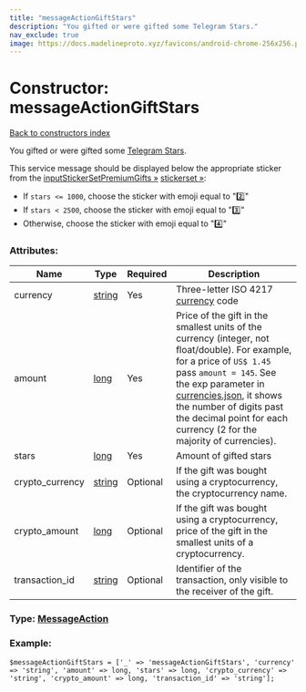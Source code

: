 ```yaml
---
title: "messageActionGiftStars"
description: "You gifted or were gifted some Telegram Stars."
nav_exclude: true
image: https://docs.madelineproto.xyz/favicons/android-chrome-256x256.png
---
```

# Constructor: messageActionGiftStars  
[Back to constructors index](/API_docs/constructors/index.html)



You gifted or were gifted some [Telegram Stars](https://core.telegram.org/api/stars).

This service message should be displayed below the appropriate sticker from the [inputStickerSetPremiumGifts »](../constructors/inputStickerSetPremiumGifts.html) [stickerset »](https://core.telegram.org/api/stickers#stickersets):

- If `stars <= 1000`, choose the sticker with emoji equal to "2️⃣"
- If `stars < 2500`, choose the sticker with emoji equal to "3️⃣"
- Otherwise, choose the sticker with emoji equal to "4️⃣"

### Attributes:

| Name     |    Type       | Required | Description |
|----------|---------------|----------|-------------|
|currency|[string](/API_docs/types/string.html) | Yes|Three-letter ISO 4217 [currency](https://core.telegram.org/bots/payments#supported-currencies) code|
|amount|[long](/API_docs/types/long.html) | Yes|Price of the gift in the smallest units of the currency (integer, not float/double). For example, for a price of `US$ 1.45` pass `amount = 145`. See the exp parameter in [currencies.json](https://core.telegram.org/bots/payments/currencies.json), it shows the number of digits past the decimal point for each currency (2 for the majority of currencies).|
|stars|[long](/API_docs/types/long.html) | Yes|Amount of gifted stars|
|crypto\_currency|[string](/API_docs/types/string.html) | Optional|If the gift was bought using a cryptocurrency, the cryptocurrency name.|
|crypto\_amount|[long](/API_docs/types/long.html) | Optional|If the gift was bought using a cryptocurrency, price of the gift in the smallest units of a cryptocurrency.|
|transaction\_id|[string](/API_docs/types/string.html) | Optional|Identifier of the transaction, only visible to the receiver of the gift.|



### Type: [MessageAction](/API_docs/types/MessageAction.html)


### Example:

```
$messageActionGiftStars = ['_' => 'messageActionGiftStars', 'currency' => 'string', 'amount' => long, 'stars' => long, 'crypto_currency' => 'string', 'crypto_amount' => long, 'transaction_id' => 'string'];
```  
